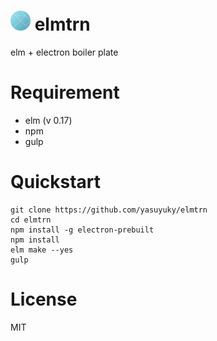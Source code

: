 # <img src="./icons/elmtrn.png" width="32" height="32" /> elmtrn

elm + electron boiler plate

# Requirement

- elm (v 0.17)
- npm
- gulp

# Quickstart

```
git clone https://github.com/yasuyuky/elmtrn
cd elmtrn
npm install -g electron-prebuilt
npm install
elm make --yes
gulp
```

# License

MIT
